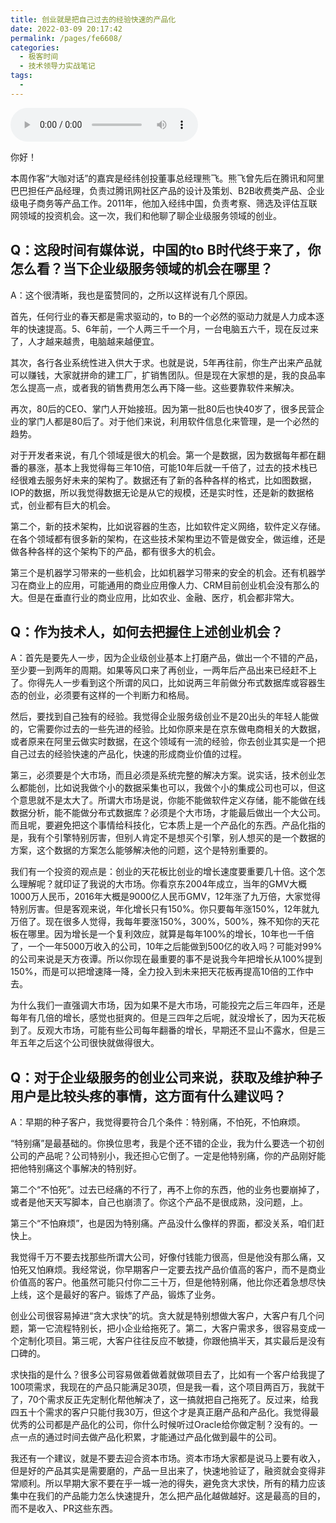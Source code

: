 ```yaml
---
title: 创业就是把自己过去的经验快速的产品化
date: 2022-03-09 20:17:42
permalink: /pages/fe6608/
categories:
  - 极客时间
  - 技术领导力实战笔记
tags:
  - 
---
```

<audio title="大咖对话.创业就是把自己过去的经验快速的产品化" src="https://static001.geekbang.org/resource/audio/72/24/72c2a61018b57a441607f9c6a62f8b24.mp3" controls="controls"></audio> 
<p>你好！</p>
<p>本周作客“大咖对话”的嘉宾是经纬创投董事总经理熊飞。熊飞曾先后在腾讯和阿里巴巴担任产品经理，负责过腾讯网社区产品的设计及策划、B2B收费类产品、企业级电子商务等产品工作。2011年，他加入经纬中国，负责考察、筛选及评估互联网领域的投资机会。这一次，我们和他聊了聊企业级服务领域的创业。</p>
<h2>Q：这段时间有媒体说，中国的to B时代终于来了，你怎么看？当下企业级服务领域的机会在哪里？</h2>
<p>A：这个很清晰，我也是蛮赞同的，之所以这样说有几个原因。</p>
<p>首先，任何行业的春天都是需求驱动的，to B的一个必然的驱动力就是人力成本逐年的快速提高。5、6年前，一个人两三千一个月，一台电脑五六千，现在反过来了，人才越来越贵，电脑越来越便宜。</p>
<p>其次，各行各业系统性进入供大于求。也就是说，5年再往前，你生产出来产品就可以赚钱，大家就拼命的建工厂，扩销售团队。但是现在大家想的是，我的良品率怎么提高一点，或者我的销售费用怎么再下降一些。这些要靠软件来解决。</p>
<p>再次，80后的CEO、掌门人开始接班。因为第一批80后也快40岁了，很多民营企业的掌门人都是80后了。对于他们来说，利用软件信息化来管理，是一个必然的趋势。</p>
<p>对于开发者来说，有几个领域是很大的机会。第一个是数据，因为数据每年都在翻番的暴涨，基本上我觉得每三年10倍，可能10年后就一千倍了，过去的技术栈已经很难去服务好未来的架构了。数据还有了新的各种各样的格式，比如图数据，IOP的数据，所以我觉得数据无论是从它的规模，还是实时性，还是新的数据格式，创业都有巨大的机会。</p>
<p>第二个，新的技术架构，比如说容器的生态，比如软件定义网络，软件定义存储。在各个领域都有很多新的架构，在这些技术架构里边不管是做安全，做运维，还是做各种各样的这个架构下的产品，都有很多大的机会。</p>
<p>第三个是机器学习带来的一些机会，比如机器学习带来的安全的机会。还有机器学习在商业上的应用，可能通用的商业应用像人力、CRM目前创业机会没有那么的大。但是在垂直行业的商业应用，比如农业、金融、医疗，机会都非常大。</p>
<h2>Q：作为技术人，如何去把握住上述创业机会？</h2>
<p>A：首先是要先人一步，因为企业级创业基本上打磨产品，做出一个不错的产品，至少要一到两年的周期。如果等风口来了再创业，一两年后产品出来已经赶不上了。你得先人一步看到这个所谓的风口，比如说两三年前做分布式数据库或容器生态的创业，必须要有这样的一个判断力和格局。</p>
<p>然后，要找到自己独有的经验。我觉得企业服务级创业不是20出头的年轻人能做的，它需要你过去的一些先进的经验。比如你原来是在京东做电商相关的大数据，或者原来在阿里云做实时数据，在这个领域有一流的经验，你去创业其实是一个把自己过去的经验快速的产品化，快速的形成商业价值的过程。</p>
<!-- [[[read_end]]] -->
<p>第三，必须要是个大市场，而且必须是系统完整的解决方案。说实话，技术创业怎么都能创，比如说我做个小的数据采集也可以，我做个小的集成公司也可以，但这个意思就不是太大了。所谓大市场是说，你能不能做软件定义存储，能不能做在线数据分析，能不能做分布式数据库？必须是个大市场，才能最后做出一个大公司。而且呢，要避免把这个事情给科技化，它本质上是一个产品化的东西。产品化指的是，我有个引擎特别厉害，但别人肯定不是想买个引擎，别人想买的是一个数据的方案，这个数据的方案怎么能够解决他的问题，这个是特别重要的。</p>
<p>我们有一个投资的观点是：创业的天花板比创业的增长速度要重要几十倍。这个怎么理解呢？就印证了我说的大市场。你看京东2004年成立，当年的GMV大概1000万人民币，2016年大概是9000亿人民币GMV，12年涨了九万倍，大家觉得特别厉害。但是客观来说，年化增长只有150%。你只要每年涨150%，12年就九万倍了。现在很多人觉得，我每年要涨150%，300%，500%，殊不知你的天花板在哪里。因为增长是一个复利效应，就算是每年100%的增长，10年也一千倍了，一个一年5000万收入的公司，10年之后能做到500亿的收入吗？可能对99%的公司来说是天方夜谭。所以你现在最重要的事不是说我今年把增长从100%提到150%，而是可以把增速降一降，全力投入到未来把天花板再提高10倍的工作中去。</p>
<p>为什么我们一直强调大市场，因为如果不是大市场，可能投完之后三年四年，还是每年有几倍的增长，感觉也挺爽的。但是三四年之后呢，就没增长了，因为天花板到了。反观大市场，可能有些公司每年翻番的增长，早期还不显山不露水，但是三年五年之后这个公司很快就做得很大。</p>
<h2>Q：对于企业级服务的创业公司来说，获取及维护种子用户是比较头疼的事情，这方面有什么建议吗？</h2>
<p>A：早期的种子客户，我觉得要符合几个条件：特别痛，不怕死，不怕麻烦。</p>
<p>“特别痛”是最基础的。你换位思考，我是个还不错的企业，我为什么要选一个初创公司的产品呢？公司特别小，我还担心它倒了。一定是他特别痛，你的产品刚好能把他特别痛这个事解决的特别好。</p>
<p>第二个“不怕死”。过去已经痛的不行了，再不上你的东西，他的业务也要崩掉了，或者是他天天写脚本，自己也崩溃了。你这个产品不是很成熟，没问题，上。</p>
<p>第三个“不怕麻烦”，也是因为特别痛。产品没什么像样的界面，都没关系，咱们赶快上。</p>
<p>我觉得千万不要去找那些所谓大公司，好像付钱能力很高，但是他没有那么痛，又怕死又怕麻烦。我经常说，你早期客户一定要去找产品价值高的客户，而不是商业价值高的客户。他虽然可能只付你二三十万，但是他特别痛，他比你还着急想尽快上线，这个是最好的客户。锻炼了产品，锻炼了业务。</p>
<p>创业公司很容易掉进“贪大求快”的坑。贪大就是特别想做大客户，大客户有几个问题，第一它流程特别长，把小企业给拖死了。第二，大客户需求多，很容易变成一个定制化项目。第三呢，大客户往往反应不敏捷，你跟他搞半天，其实最后是没有口碑的。</p>
<p>求快指的是什么？很多公司容易做着做着就做项目去了，比如有一个客户给我提了100项需求，我现在的产品只能满足30项，但是我一看，这个项目两百万，我就干了，70个需求反正先定制化帮他解决了，这一搞就把自己拖死了。反过来，给我四五十个需求的客户只能付我30万，但这个才是真正磨产品和产品化。我觉得最优秀的公司都是产品化的公司，你什么时候听过Oracle给你做定制？没有的。一点一点的通过时间去做产品化积累，才能通过产品化做到最牛的公司。</p>
<p>我还有一个建议，就是不要去迎合资本市场。资本市场大家都是说马上要有收入，但是好的产品其实是需要磨的，产品一旦出来了，快速地验证了，融资就会变得非常顺利。所以早期大家不要在乎一城一池的得失，避免贪大求快，所有的精力应该集中在我们的产品能力怎么快速提升，怎么把产品化越做越好。这是最高的目的，而不是收入、PR这些东西。</p>
<p></p>
